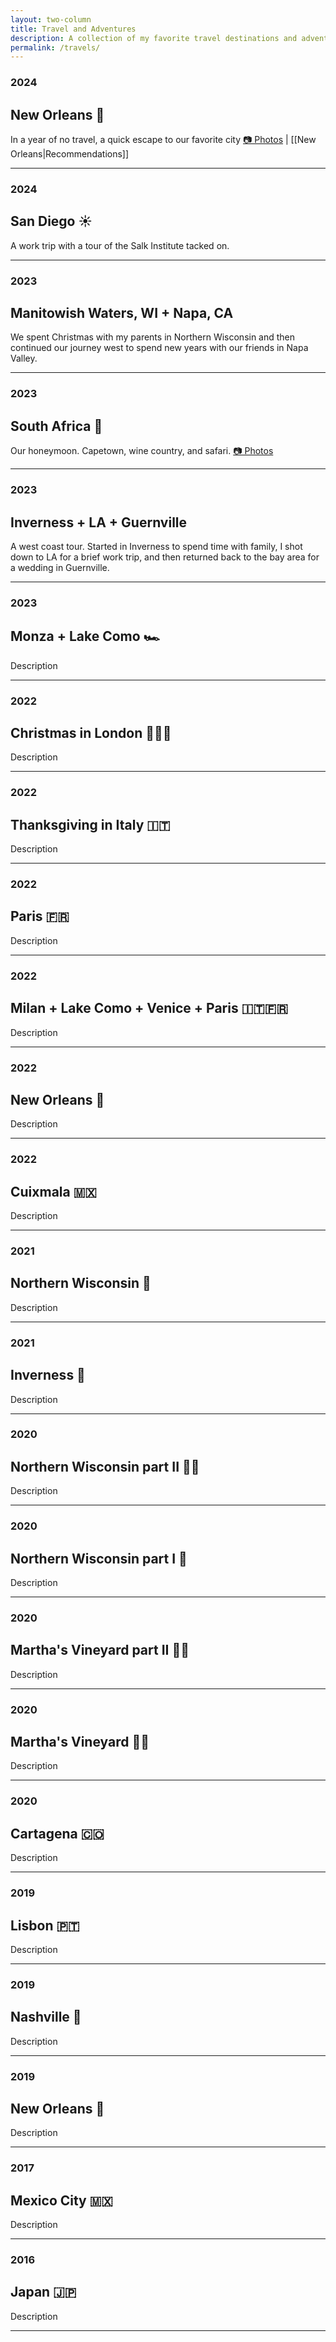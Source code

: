 ```yaml
---
layout: two-column
title: Travel and Adventures
description: A collection of my favorite travel destinations and adventures.
permalink: /travels/
---
```



### 2024 
## New Orleans 🎺
In a year of no travel, a quick escape to our favorite city
[📷 Photos](https://glass.photo/coop/series/4PFEWjaQhHWtcPfnYiTeM0-new-orleans) | [[New Orleans|Recommendations]]

---

### 2024
## San Diego ☀️ 
A work trip with a tour of the Salk Institute tacked on.

---

### 2023
## Manitowish Waters, WI + Napa, CA
We spent Christmas with my parents in Northern Wisconsin and then continued our journey west to spend new years with our friends in Napa Valley.

---

### 2023
## South Africa 🦁
Our honeymoon. Capetown, wine country, and safari.
[📷 Photos](https://glass.photo/coop/series/kD4iV0Sva7gJOwMrahrI1-south-africa)

---

### 2023
## Inverness + LA + Guernville
A west coast tour. Started in Inverness to spend time with family, I shot down to LA for a brief work trip, and then returned back to the bay area for a wedding in Guernville.

---

### 2023
## Monza + Lake Como 🏎️ 
Description

---

### 2022
## Christmas in London 🎄💂🏻 
Description

---

### 2022
## Thanksgiving in Italy 🇮🇹 
Description

---

### 2022
## Paris 🇫🇷 
Description

---

### 2022
## Milan + Lake Como + Venice + Paris 🇮🇹🇫🇷 
Description

---

### 2022
## New Orleans 🎺 
Description

---

### 2022
## Cuixmala 🇲🇽 
Description

---

### 2021
## Northern Wisconsin 🎣 
Description

---

### 2021
## Inverness 🦪 
Description

---

### 2020
## Northern Wisconsin part II 🎣🎣 
Description

---

### 2020
## Northern Wisconsin part I 🎣 
Description

---

### 2020
## Martha's Vineyard part II 🦞🦞 
Description

---

### 2020
## Martha's Vineyard 🦞🦞 
Description

---

### 2020
## Cartagena 🇨🇴 
Description

---

### 2019
## Lisbon 🇵🇹 
Description

---

### 2019
## Nashville 🎸 
Description

---

### 2019
## New Orleans 🎺 
Description

---

### 2017
## Mexico City 🇲🇽 
Description

---

### 2016
## Japan 🇯🇵
Description

---